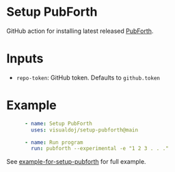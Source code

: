 # Setup PubForth

GitHub action for installing latest released [PubForth](https://github.com/visualdoj/pubforth).

# Inputs

* `repo-token`: GitHub token. Defaults to `github.token`

# Example

```yaml
      - name: Setup PubForth
        uses: visualdoj/setup-pubforth@main

      - name: Run program
        run: pubforth --experimental -e "1 2 3 . . ."
```

See [example-for-setup-pubforth](https://github.com/visualdoj/example-for-setup-pubforth) for full example.

